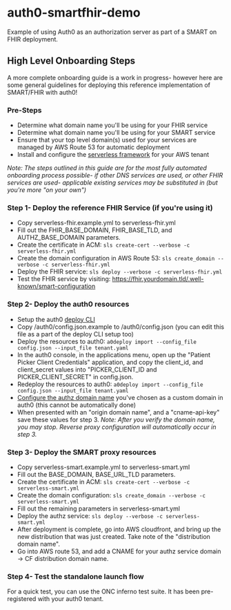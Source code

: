 # auth0-smartfhir-demo
Example of using Auth0 as an authorization server as part of a SMART on FHIR deployment.

## High Level Onboarding Steps
A more complete onboarding guide is a work in progress- however here are some general guidelines for deploying this reference implementation of SMART/FHIR with auth0!

### Pre-Steps
 - Determine what domain name you'll be using for your FHIR service
 - Determine what domain name you'll be using for your SMART service
 - Ensure that your top level domain(s) used for your services are managed by AWS Route 53 for automatic deployment
 - Install and configure the [serverless framework](https://www.serverless.com/framework/docs/getting-started) for your AWS tenant
 
*Note: The steps outlined in this guide are for the most fully automated onboarding process possible- if other DNS services are used, or other FHIR services are used- applicable existing services may be substituted in (but you're more "on your own")*

### Step 1- Deploy the reference FHIR Service (if you're using it)
- Copy serverless-fhir.example.yml to serverless-fhir.yml
- Fill out the FHIR_BASE_DOMAIN, FHIR_BASE_TLD, and AUTHZ_BASE_DOMAIN parameters.
- Create the certificate in ACM: `sls create-cert --verbose -c serverless-fhir.yml`
- Create the domain configuration in AWS Route 53: `sls create_domain --verbose -c serverless-fhir.yml`
- Deploy the FHIR service: `sls deploy --verbose -c serverless-fhir.yml`
- Test the FHIR service by visiting: https://fhir.yourdomain.tld/.well-known/smart-configuration

### Step 2- Deploy the auth0 resources
- Setup the auth0 [deploy CLI](https://auth0.com/docs/deploy-monitor/deploy-cli-tool/install-and-configure-the-deploy-cli-tool)
- Copy /auth0/config.json.example to /auth0/config.json (you can edit this file as a part of the deploy CLI setup too)
- Deploy the resources to auth0: `a0deploy import --config_file config.json --input_file tenant.yaml`
- In the auth0 console, in the applications menu, open up the "Patient Picker Client Credentials" application, and copy the client_id, and client_secret values into "PICKER_CLIENT_ID and PICKER_CLIENT_SECRET" in config.json.
- Redeploy the resources to auth0: `a0deploy import --config_file config.json --input_file tenant.yaml`
- [Configure the authz domain name](https://auth0.com/docs/customize/custom-domains/self-managed-certificates#provide-your-domain-name-to-auth0) you've chosen as a custom domain in auth0 (this cannot be automatically done)  
- When presented with an "origin domain name", and a "cname-api-key" save these values for step 3.
*Note: After you verify the domain name, you may stop.  Reverse proxy configuration will automatically occur in step 3.*

### Step 3- Deploy the SMART proxy resources
- Copy serverless-smart.example.yml to serverless-smart.yml
- Fill out the BASE_DOMAIN, BASE_URL_TLD parameters.
- Create the certificate in ACM: `sls create-cert --verbose -c serverless-smart.yml`
- Create the domain configuration: `sls create_domain --verbose -c serverless-smart.yml`
- Fill out the remaining parameters in serverless-smart.yml
- Deploy the authz service: `sls deploy --verbose -c serverless-smart.yml`
- After deployment is complete, go into AWS cloudfront, and bring up the new distribution that was just created.  Take note of the "distribution domain name".
- Go into AWS route 53, and add a CNAME for your authz service domain -> CF distribution domain name.

### Step 4- Test the standalone launch flow
For a quick test, you can use the ONC inferno test suite.  It has been pre-registered with your auth0 tenant.
